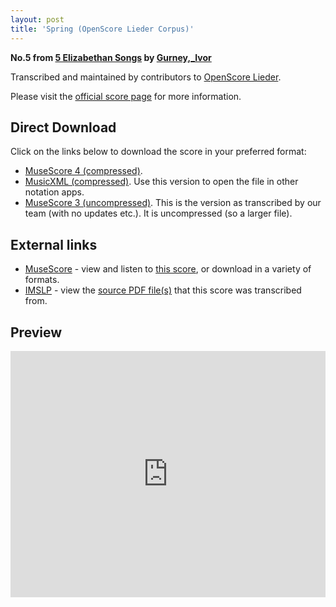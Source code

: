 ```yaml
---
layout: post
title: 'Spring (OpenScore Lieder Corpus)'
---
```


__No.5 from [5 Elizabethan Songs](https://fourscoreandmore.org/OpenScore/Gurney%2C_Ivor/5_Elizabethan_Songs/) by [Gurney,_Ivor](https://fourscoreandmore.org/OpenScore/Gurney%2C_Ivor)__

Transcribed and maintained by contributors to [OpenScore Lieder].

Please visit the [official score page] for more information.

[official score page]: https://musescore.com/openscore-lieder-corpus/scores/6164234
[OpenScore Lieder]: https://musescore.com/openscore-lieder-corpus

## Direct Download

Click on the links below to download the score in your preferred format:
- [MuseScore 4 (compressed)](https://fourscoreandmore.org/OpenScore/Gurney%2C_Ivor/5_Elizabethan_Songs/5_Spring.mscz).
- [MusicXML (compressed)](https://fourscoreandmore.org/OpenScore/Gurney%2C_Ivor/5_Elizabethan_Songs/5_Spring.mxl). Use this version to open the file in other notation apps.
- [MuseScore 3 (uncompressed)](https://raw.githubusercontent.com/OpenScore/Lieder/refs/heads/main/scores/Gurney%2C_Ivor/5_Elizabethan_Songs/5_Spring/lc6164234.mscx). This is the version as transcribed by our team (with no updates etc.). It is uncompressed (so a larger file).

## External links

- [MuseScore] - view and listen to [this score][MuseScore], or download in a variety of formats.
- [IMSLP] - view the [source PDF file(s)][IMSLP] that this score was transcribed from.

[MuseScore]: https://musescore.com/score/6164234
[IMSLP]: https://imslp.org/wiki/Special:ReverseLookup/281985

## Preview

<iframe width="100%" height="394" src="https://musescore.com/openscore-lieder-corpus/scores/6164234/embed" frameborder="0" allowfullscreen allow="autoplay; fullscreen"></iframe>

